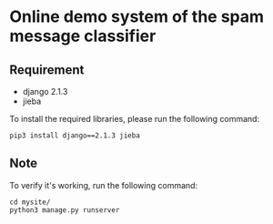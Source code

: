 # Online demo system of the spam message classifier

## Requirement

- django 2.1.3
- jieba

To install the required libraries, please run the following command:

```
pip3 install django==2.1.3 jieba
```

## Note
To verify it's working, run the following command:

```
cd mysite/
python3 manage.py runserver
```
